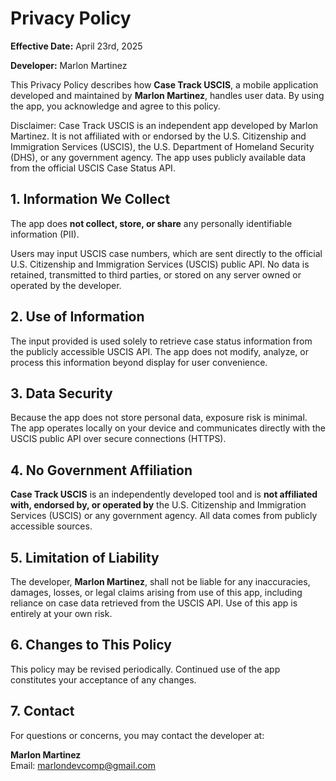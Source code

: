 # Privacy Policy

**Effective Date:** April 23rd, 2025

**Developer:** Marlon Martinez

This Privacy Policy describes how **Case Track USCIS**, a mobile application developed and maintained by **Marlon Martinez**, handles user data. By using the app, you acknowledge and agree to this policy.

Disclaimer: Case Track USCIS is an independent app developed by Marlon Martinez. It is not affiliated with or endorsed by the U.S. Citizenship and Immigration Services (USCIS), the U.S. Department of Homeland Security (DHS), or any government agency. The app uses publicly available data from the official USCIS Case Status API.

## 1. Information We Collect

The app does **not collect, store, or share** any personally identifiable information (PII).

Users may input USCIS case numbers, which are sent directly to the official U.S. Citizenship and Immigration Services (USCIS) public API. No data is retained, transmitted to third parties, or stored on any server owned or operated by the developer.

## 2. Use of Information

The input provided is used solely to retrieve case status information from the publicly accessible USCIS API. The app does not modify, analyze, or process this information beyond display for user convenience.

## 3. Data Security

Because the app does not store personal data, exposure risk is minimal. The app operates locally on your device and communicates directly with the USCIS public API over secure connections (HTTPS).

## 4. No Government Affiliation

**Case Track USCIS** is an independently developed tool and is **not affiliated with, endorsed by, or operated by** the U.S. Citizenship and Immigration Services (USCIS) or any government agency. All data comes from publicly accessible sources.

## 5. Limitation of Liability

The developer, **Marlon Martinez**, shall not be liable for any inaccuracies, damages, losses, or legal claims arising from use of this app, including reliance on case data retrieved from the USCIS API. Use of this app is entirely at your own risk.

## 6. Changes to This Policy

This policy may be revised periodically. Continued use of the app constitutes your acceptance of any changes.

## 7. Contact

For questions or concerns, you may contact the developer at:

**Marlon Martinez**  
Email: marlondevcomp@gmail.com
